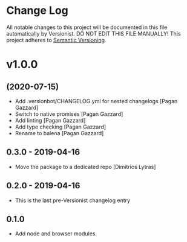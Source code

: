 # Change Log

All notable changes to this project will be documented in this file
automatically by Versionist. DO NOT EDIT THIS FILE MANUALLY!
This project adheres to [Semantic Versioning](http://semver.org/).

# v1.0.0
## (2020-07-15)

* Add .versionbot/CHANGELOG.yml for nested changelogs [Pagan Gazzard]
* Switch to native promises [Pagan Gazzard]
* Add linting [Pagan Gazzard]
* Add type checking [Pagan Gazzard]
* Rename to balena [Pagan Gazzard]

## 0.3.0 - 2019-04-16

* Move the package to a dedicated repo [Dimitrios Lytras]

## 0.2.0 - 2019-04-16

* This is the last pre-Versionist changelog entry

## 0.1.0

* Add node and browser modules.
